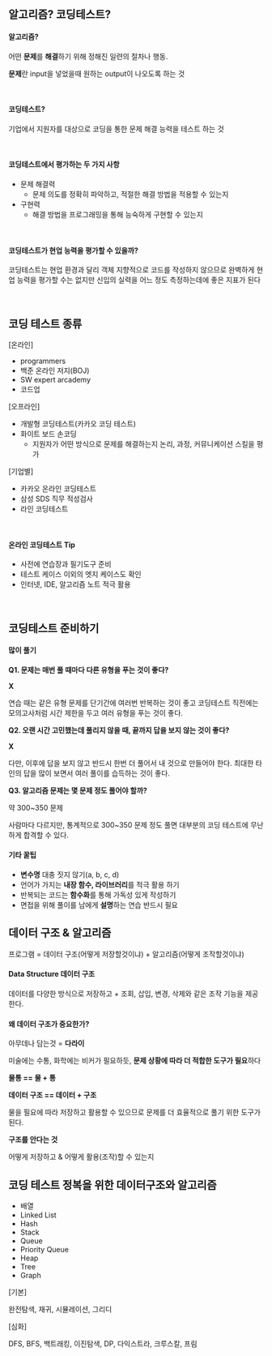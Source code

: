 ## 알고리즘? 코딩테스트?

#### 알고리즘?

어떤 **문제**를 **해결**하기 위해 정해진 일련의 절차나 행동.

**문제**란 input을 넣었을때 원하는 output이 나오도록 하는 것

<br>

#### 코딩테스트?

기업에서 지원자를 대상으로 코딩을 통한 문제 해결 능력을 테스트 하는 것

<br>

#### 코딩테스트에서 평가하는 두 가지 사항

* 문제 해결력
  * 문제 의도를 정확히 파악하고, 적절한 해결 방법을 적용할 수 있는지
* 구현력
  * 해결 방법을 프로그래밍을 통해 능숙하게 구현할 수 있는지

<br>

#### 코딩테스트가 현업 능력을 평가할 수 있을까?

코딩테스트는 현업 환경과 달리 객체 지향적으로 코드를 작성하지 않으므로 완벽하게 현업 능력을 평가할 수는 없지만 신입의 실력을 어느 정도 측정하는데에 좋은 지표가 된다

<br>

## 코딩 테스트 종류

[온라인]

* programmers
* 백준 온라인 저지(BOJ)
* SW expert arcademy
* 코드업

[오프라인]

* 개발형 코딩테스트(카카오 코딩 테스트)
* 화이트 보드 손코딩
  * 지원자가 어떤 방식으로 문제를 해결하는지 논리, 과정, 커뮤니케이션 스킬을 평가

[기업별]

* 카카오 온라인 코딩테스트
* 삼성 SDS 직무 적성검사
* 라인 코딩테스트

<br>

#### 온라인 코딩테스트 Tip

* 사전에 연습장과 필기도구 준비
* 테스트 케이스 이외의 엣지 케이스도 확인
* 인터넷, IDE, 알고리즘 노트 적극 활용

<br>

## 코딩테스트 준비하기

#### 많이 풀기

**Q1. 문제는 매번 풀 때마다 다른 유형을 푸는 것이 좋다?**

**X**

연습 때는 같은 유형 문제를 단기간에 여러번 반복하는 것이 좋고 코딩테스트 직전에는 모의고사처럼 시간 제한을 두고 여러 유형을 푸는 것이 좋다.

**Q2. 오랜 시간 고민했는데 풀리지 않을 때, 끝까지 답을 보지 않는 것이 좋다?**

**X**

다만, 이후에 답을 보지 않고 반드시 한번 더 풀어서 내 것으로 만들어야 한다. 최대한 타인의 답을 많이 보면서 여러 풀이를 습득하는 것이 좋다.

**Q3. 알고리즘 문제는 몇 문제 정도 풀어야 할까?**

약 300~350 문제

사람마다 다르지만, 통계적으로 300~350 문제 정도 풀면 대부분의 코딩 테스트에 무난하게 합격할 수 있다.

#### 기타 꿀팁

* **변수명** 대충 짓지 않기(a, b, c, d)
* 언어가 가지는 **내장 함수, 라이브러리**를 적극 활용 하기
* 반복되는 코드는 **함수화**를 통해 가독성 있게 작성하기
* 면접을 위해 풀이를 남에게 **설명**하는 연습 반드시 필요

## 데이터 구조 & 알고리즘

프로그램 = 데이터 구조(어떻게 저장할것이냐) + 알고리즘(어떻게 조작할것이냐)

#### Data Structure 데이터 구조

데이터를 다양한 방식으로 저장하고 + 조회, 삽입, 변경, 삭제와 같은 조작 기능을 제공한다.

#### 왜 데이터 구조가 중요한가?

아무데나 담는것 = **다라이**

미술에는 수통, 화학에는 비커가 필요하듯, **문제 상황에 따라 더 적합한 도구가 필요**하다

**물통 == 물 + 통**

**데이터 구조 == 데이터 + 구조**

물을 필요에 따라 저장하고 활용할 수 있으므로 문제를 더 효율적으로 풀기 위한 도구가 된다.

**구조를 안다는 것**

어떻게 저장하고 & 어떻게 활용(조작)할 수 있는지

## 코딩 테스트 정복을 위한 데이터구조와 알고리즘

* 배열
* Linked List
* Hash
* Stack
* Queue
* Priority Queue
* Heap
* Tree
* Graph

[기본]

완전탐색, 재귀, 시뮬레이션, 그리디

[심화]

DFS, BFS, 백트래킹, 이진탐색, DP, 다익스트라, 크루스칼, 프림



